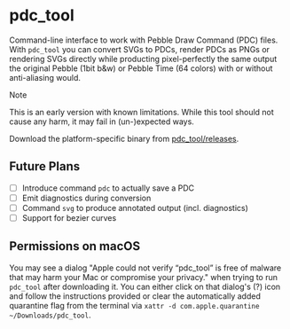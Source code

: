 # pdc_tool

Command-line interface to work with Pebble Draw Command (PDC) files. With `pdc_tool` you can convert SVGs to PDCs, render PDCs as PNGs or rendering SVGs directly while producting pixel-perfectly the same output the original Pebble (1bit b&w) or Pebble Time (64 colors) with or without anti-aliasing would.

> [!NOTE]
> This is an early version with known limitations. While this tool should not cause any harm, it may fail in (un-)expected ways.

Download the platform-specific binary from [pdc_tool/releases](https://github.com/HBehrens/pdc_tool/releases).

## Future Plans
* [ ] Introduce command `pdc` to actually save a PDC
* [ ] Emit diagnostics during conversion
* [ ] Command `svg` to produce annotated output (incl. diagnostics)
* [ ] Support for bezier curves

## Permissions on macOS

You may see a dialog "Apple could not verify “pdc_tool” is free of malware that may harm your Mac or compromise your privacy." when trying to run `pdc_tool` after downloading it. You can either click on that dialog's (?) icon and follow the instructions provided or clear the automatically added quarantine flag from the terminal via `xattr -d com.apple.quarantine ~/Downloads/pdc_tool`.

